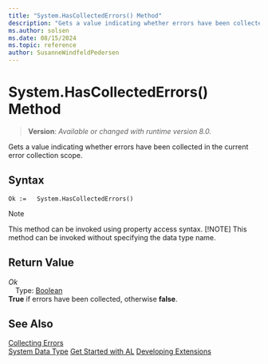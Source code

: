 ```yaml
---
title: "System.HasCollectedErrors() Method"
description: "Gets a value indicating whether errors have been collected in the current error collection scope."
ms.author: solsen
ms.date: 08/15/2024
ms.topic: reference
author: SusanneWindfeldPedersen
---
```

[//]: # (START>DO_NOT_EDIT)
[//]: # (IMPORTANT:Do not edit any of the content between here and the END>DO_NOT_EDIT.)
[//]: # (Any modifications should be made in the .xml files in the ModernDev repo.)
# System.HasCollectedErrors() Method
> **Version**: _Available or changed with runtime version 8.0._

Gets a value indicating whether errors have been collected in the current error collection scope.


## Syntax
```AL
Ok :=   System.HasCollectedErrors()
```
> [!NOTE]
> This method can be invoked using property access syntax.
> [!NOTE]
> This method can be invoked without specifying the data type name.

## Return Value
*Ok*  
&emsp;Type: [Boolean](../boolean/boolean-data-type.md)  
**True** if errors have been collected, otherwise **false**.


[//]: # (IMPORTANT: END>DO_NOT_EDIT)
## See Also

[Collecting Errors](../../devenv-error-collection.md)  
[System Data Type](system-data-type.md)
[Get Started with AL](../../devenv-get-started.md)
[Developing Extensions](../../devenv-dev-overview.md)